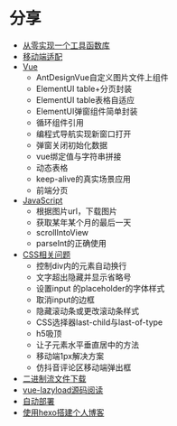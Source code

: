 # 分享

- [从零实现一个工具函数库](tooljs.md)
- [移动端适配](./flexible.md)
- [Vue](./vue.md)
  - AntDesignVue自定义图片文件上组件
  - ElementUI table+分页封装
  - ElementUI table表格自适应
  - ElementUI弹窗组件简单封装
  - 循环组件引用
  - 编程式导航实现新窗口打开
  - 弹窗关闭初始化数据
  - vue绑定值与字符串拼接
  - 动态表格
  - keep-alive的真实场景应用
  - 前端分页
- [JavaScript](./javascript.md)
  - 根据图片url，下载图片
  - 获取某年某个月的最后一天
  - scrollIntoView
  - parseInt的正确使用
- [CSS相关问题](./css.md)
  - 控制div内的元素自动换行
  - 文字超出隐藏并显示省略号
  - 设置input 的placeholder的字体样式
  - 取消input的边框
  - 隐藏滚动条或更改滚动条样式
  - CSS选择器last-child与last-of-type
  - h5吸顶
  - 让子元素水平垂直居中的方法
  - 移动端1px解决方案
  - 仿抖音评论区移动端弹出框
- [二进制流文件下载](./document-flow-download.md)
- [vue-lazyload源码阅读](./vue-lazyload.md)
- [自动部署](./auto-deploy.md)
- [使用hexo搭建个人博客](./hexo.md)